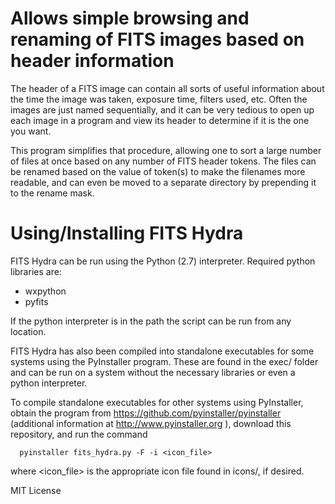 Allows simple browsing and renaming of FITS images based on header information
====================

The header of a FITS image can contain all sorts of useful information about
the time the image was taken, exposure time, filters used, etc. Often the images
are just named sequentially, and it can be very tedious to open up each image
in a program and view its header to determine if it is the one you want.

This program simplifies that procedure, allowing one to sort a large number of files
at once based on any number of FITS header tokens. The files can be renamed based on the
value of token(s) to make the filenames more readable, and can even be moved to a separate
directory by prepending it to the rename mask.

Using/Installing FITS Hydra
====================
FITS Hydra can be run using the Python (2.7) interpreter. Required python libraries are:
- wxpython
- pyfits

If the python interpreter is in the path the script can be run from any location.

FITS Hydra has also been compiled into standalone executables for some systems using the
PyInstaller program. These are found in the exec/ folder and can be run on a system
without the necessary libraries or even a python interpreter.

To compile standalone executables for other systems using PyInstaller, obtain
the program from https://github.com/pyinstaller/pyinstaller (additional information
at http://www.pyinstaller.org ), download this repository, and run the command

      pyinstaller fits_hydra.py -F -i <icon_file>

where <icon_file> is the appropriate icon file found in icons/, if desired.

MIT License
